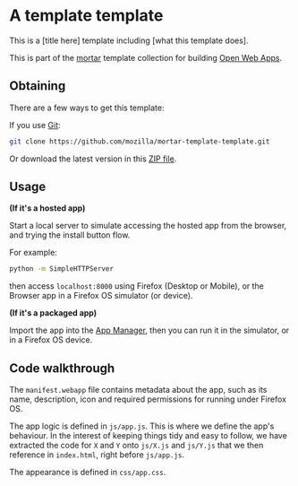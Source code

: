 # A template template

This is a [title here] template including [what this template does].

This is part of the [mortar](https://github.com/mozilla/mortar/) template collection for building [Open Web Apps](https://developer.mozilla.org/en-US/Apps).

## Obtaining

There are a few ways to get this template:

If you use [Git](http://www.git-scm.com/):

````bash
git clone https://github.com/mozilla/mortar-template-template.git
````

Or download the latest version in this [ZIP file](https://github.com/mozilla/mortar-template-template/archive/master.zip).


## Usage

**(If it's a hosted app)**

Start a local server to simulate accessing the hosted app from the browser, and trying the install button flow.

For example:

````bash
python -m SimpleHTTPServer
````

then access `localhost:8000` using Firefox (Desktop or Mobile), or the Browser app in a Firefox OS simulator (or device).

**(If it's a packaged app)**

Import the app into the [App Manager](https://developer.mozilla.org/en-US/Firefox_OS/Using_the_App_Manager), then you can run it in the simulator, or in a Firefox OS device.

## Code walkthrough

The `manifest.webapp` file contains metadata about the app, such as its name, description, icon and required permissions for running under Firefox OS.

The app logic is defined in `js/app.js`. This is where we define the app's behaviour. In the interest of keeping things tidy and easy to follow, we have extracted the code for `X` and `Y` onto `js/X.js` and `js/Y.js` that we then reference in `index.html`, right before `js/app.js`.

The appearance is defined in `css/app.css`.
